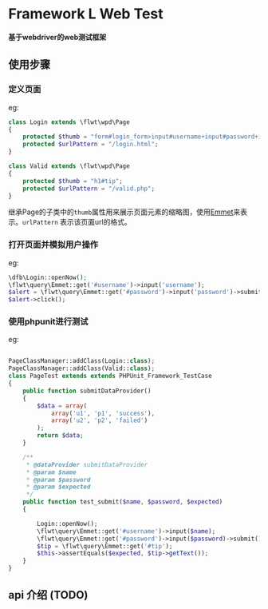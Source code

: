 # Framework L Web Test

**基于webdriver的web测试框架**

## 使用步骤

### 定义页面

eg:
```php
class Login extends \flwt\wpd\Page
{
    protected $thumb = "form#login_form>input#username+input#password+input#submitBtn";
    protected $urlPattern = "/login.html";
}

class Valid extends \flwt\wpd\Page
{
    protected $thumb = "h1#tip";
    protected $urlPattern = "/valid.php";
}

```

继承Page的子类中的`thumb`属性用来展示页面元素的缩略图，使用[Emmet](http://docs.emmet.io/)来表示。`urlPattern` 表示该页面url的格式。

### 打开页面并模拟用户操作
eg:
```php
\dfb\Login::openNow();
\flwt\query\Emmet::get('#username')->input('username');
$alert = \flwt\query\Emmet::get('#password')->input('password')->submit(1);
$alert->click();

```

### 使用phpunit进行测试

eg:

```php

PageClassManager::addClass(Login::class);
PageClassManager::addClass(Valid::class);
class PageTest extends extends PHPUnit_Framework_TestCase
{
    public function submitDataProvider()
    {
        $data = array(
            array('u1', 'p1', 'success'),
            array('u2', 'p2', 'failed')
        );
        return $data;
    }

    /**
     * @dataProvider submitDataProvider
     * @param $name
     * @param $password
     * @param $expected
     */
    public function test_submit($name, $password, $expected)
    {

        Login::openNow();
        \flwt\query\Emmet::get('#username')->input($name);
        \flwt\query\Emmet::get('#password')->input($password)->submit();
        $tip = \flwt\query\Emmet::get('#tip');
        $this->assertEquals($expected, $tip->getText());
    }
}
```

## api 介绍 (TODO)



